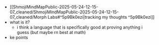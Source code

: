   * [[ShmojiMindMapPublic-2025-05-24-12-15-07_cleaned/ShmojiMindMapPublic-2025-05-24-12-15-07_cleaned/Morph Labs#^5p9Bk0ezi|tracking my thoughts ^5p9Bk0ezi]]
  * what is it?
    * i think a language that is specifically good at proving anything i guess (but maybe rn best at math)
  * ke points
